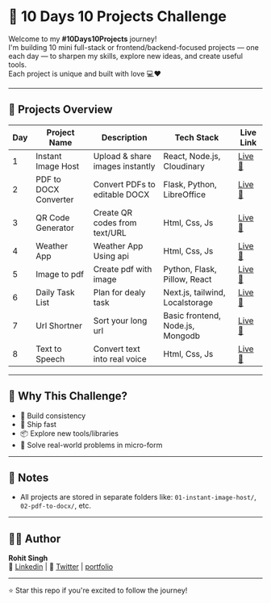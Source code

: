 # 🚀 10 Days 10 Projects Challenge

Welcome to my **#10Days10Projects** journey!  
I'm building 10 mini full-stack or frontend/backend-focused projects — one each day — to sharpen my skills, explore new ideas, and create useful tools.  
Each project is unique and built with love 💻❤️

---

## 📅 Projects Overview

| Day | Project Name                 | Description                        | Tech Stack                        | Live Link                                             |
|-----|------------------------------|------------------------------------|-----------------------------------|-------------------------------------------------------|
| 1   | Instant Image Host           | Upload & share images instantly    | React, Node.js, Cloudinary        | [Live 🔗](https://instant-image-host.onrender.com)    |
| 2   | PDF to DOCX Converter        | Convert PDFs to editable DOCX      | Flask, Python, LibreOffice        | [Live 🔗](https://pdftodocsconvertor.onrender.com)    |
| 3   | QR Code Generator            | Create QR codes from text/URL      | Html, Css, Js                     | [Live 🔗](https://qrcodegenerator-zj9j.onrender.com/) |
| 4   | Weather App                  | Weather App Using api              | Html, Css, Js                     | [Live 🔗](https://weather-dashboard-wnzt.onrender.com)|
| 5   | Image to pdf                 | Create pdf with image              | Python, Flask, Pillow, React      | [Live 🔗](https://image-to-pdf-xk4h.onrender.com/)    |
| 6   | Daily Task List              | Plan for dealy task                | Next.js, tailwind, Localstorage   | [Live 🔗](https://todo-list-daily-task.onrender.com/) |
| 7   | Url Shortner                 | Sort your long url                 | Basic frontend, Node.js, Mongodb  | [Live 🔗](https://url-shortener-q6nt.onrender.com/)   |
| 8   | Text to Speech               | Convert text into real voice       | Html, Css, Js                     | [Live 🔗](https://text-to-speech-app-0hh5.onrender.com/)|
---

## 🧠 Why This Challenge?

- 🔁 Build consistency
- 🚀 Ship fast
- 📦 Explore new tools/libraries
- 🧩 Solve real-world problems in micro-form

---

## 📌 Notes

- All projects are stored in separate folders like: `01-instant-image-host/`, `02-pdf-to-docx/`, etc.

---

## 🧑‍💻 Author

**Rohit Singh**  
🔗 [Linkedin](https://linkedin.com/in/rohitsinghcodes) | 🧵 [Twitter](https://twitter.com/rohitsinghcodes) | [portfolio](https://rohitsinghcodes-portfolio.onrender.com/)

---

⭐ Star this repo if you're excited to follow the journey!
